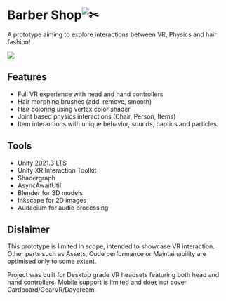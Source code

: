 # Barber Shop![✂](https://fonts.gstatic.com/s/e/notoemoji/15.0/2702/72.png)  
A prototype aiming to explore interactions between VR, Physics and hair fashion!  

![](https://github.com/sowilu/BarberShop/blob/main/gameplay.gif)

## Features  
- Full VR experience with head and hand controllers  
- Hair morphing brushes (add, remove, smooth)  
- Hair coloring using vertex color shader  
- Joint based physics interactions (Chair, Person, Items)  
- Item interactions with unique behavior, sounds, haptics and particles  
 
## Tools  
- Unity 2021.3 LTS
- Unity XR Interaction Toolkit  
- Shadergraph  
- AsyncAwaitUtil
- Blender for 3D models
- Inkscape for 2D images
- Audacium for audio processing

## Dislaimer
This prototype is limited in scope, intended to showcase VR interaction. Other parts such as Assets, Code performance or Maintainability are optimised only to some extent.

Project was built for Desktop grade VR headsets featuring both head and hand controllers. Mobile support is limited and does not cover Cardboard/GearVR/Daydream.
